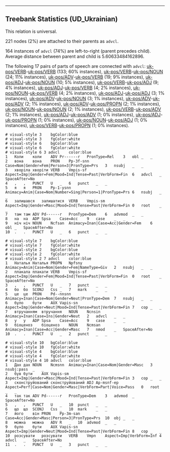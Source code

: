 

--------------------------------------------------------------------------------

## Treebank Statistics (UD_Ukrainian)

This relation is universal.

221 nodes (2%) are attached to their parents as `advcl`.

164 instances of `advcl` (74%) are left-to-right (parent precedes child).
Average distance between parent and child is 5.60633484162896.

The following 17 pairs of parts of speech are connected with `advcl`: [uk-pos/VERB]()-[uk-pos/VERB]() (133; 60% instances), [uk-pos/VERB]()-[uk-pos/NOUN]() (24; 11% instances), [uk-pos/ADV]()-[uk-pos/VERB]() (19; 9% instances), [uk-pos/ADJ]()-[uk-pos/NOUN]() (10; 5% instances), [uk-pos/VERB]()-[uk-pos/ADJ]() (9; 4% instances), [uk-pos/ADJ]()-[uk-pos/VERB]() (4; 2% instances), [uk-pos/NOUN]()-[uk-pos/VERB]() (4; 2% instances), [uk-pos/ADJ]()-[uk-pos/ADJ]() (3; 1% instances), [uk-pos/ADV]()-[uk-pos/NOUN]() (3; 1% instances), [uk-pos/ADV]()-[uk-pos/ADV]() (2; 1% instances), [uk-pos/ADV]()-[uk-pos/PROPN]() (2; 1% instances), [uk-pos/NOUN]()-[uk-pos/NOUN]() (2; 1% instances), [uk-pos/VERB]()-[uk-pos/ADV]() (2; 1% instances), [uk-pos/ADJ]()-[uk-pos/ADV]() (1; 0% instances), [uk-pos/ADJ]()-[uk-pos/PROPN]() (1; 0% instances), [uk-pos/NOUN]()-[uk-pos/ADJ]() (1; 0% instances), [uk-pos/VERB]()-[uk-pos/PROPN]() (1; 0% instances).


~~~ conllu
# visual-style 3	bgColor:blue
# visual-style 3	fgColor:white
# visual-style 6	bgColor:blue
# visual-style 6	fgColor:white
# visual-style 6 3 advcl	color:blue
1	Коли	коли	ADV	Pr------r	PronType=Rel	3	obl	_	_
2	вона	вона	PRON	Pp-3f-snn	Case=Nom|Gender=Fem|Person=3|PronType=Prs	3	nsubj	_	_
3	хворіла	хворіти	VERB	Vmpis-sf	Aspect=Imp|Gender=Fem|Mood=Ind|Tense=Past|VerbForm=Fin	6	advcl	_	SpaceAfter=No
4	,	,	PUNCT	U	_	6	punct	_	_
5	я	я	PRON	Pp-1-ysnn	Animacy=Anim|Case=Nom|Number=Sing|Person=1|PronType=Prs	6	nsubj	_	_
6	залишався	залишатися	VERB	Vmpis-sm	Aspect=Imp|Gender=Masc|Mood=Ind|Tense=Past|VerbForm=Fin	0	root	_	_
7	там	там	ADV	Pd------r	PronType=Dem	6	advmod	_	_
8	на	на	ADP	Spsa	Case=Acc	9	case	_	_
9	ніч	ніч	NOUN	Ncfsan	Animacy=Inan|Case=Acc|Gender=Fem	6	obl	_	SpaceAfter=No
10	.	.	PUNCT	U	_	6	punct	_	_

~~~


~~~ conllu
# visual-style 7	bgColor:blue
# visual-style 7	fgColor:white
# visual-style 2	bgColor:blue
# visual-style 2	fgColor:white
# visual-style 2 7 advcl	color:blue
1	Наталья	Наталья	PROPN	Npfsny	Animacy=Anim|Case=Nom|Gender=Fem|NameType=Giv	2	nsubj	_	_
2	плакала	плакати	VERB	Vmpis-sf	Aspect=Imp|Gender=Fem|Mood=Ind|Tense=Past|VerbForm=Fin	0	root	_	SpaceAfter=No
3	,	,	PUNCT	U	_	7	punct	_	_
4	бо	бо	SCONJ	Css	_	7	mark	_	_
5	це	це	PRON	Pd--nnsnn	Animacy=Inan|Case=Nom|Gender=Neut|PronType=Dem	7	nsubj	_	_
6	було	бути	AUX	Vapis-sn	Aspect=Imp|Gender=Neut|Mood=Ind|Tense=Past|VerbForm=Fin	7	cop	_	_
7	втручанням	втручання	NOUN	Ncnsin	Animacy=Inan|Case=Ins|Gender=Neut	2	advcl	_	_
8	у	у	ADP	Spsa	Case=Acc	9	case	_	_
9	біоценоз	біоценоз	NOUN	Ncmsan	Animacy=Inan|Case=Acc|Gender=Masc	7	nmod	_	SpaceAfter=No
10	.	.	PUNCT	U	_	2	punct	_	_

~~~


~~~ conllu
# visual-style 10	bgColor:blue
# visual-style 10	fgColor:white
# visual-style 4	bgColor:blue
# visual-style 4	fgColor:white
# visual-style 4 10 advcl	color:blue
1	Дах	дах	NOUN	Ncmsnn	Animacy=Inan|Case=Nom|Gender=Masc	3	nsubj:pass	_	_
2	був	бути	AUX	Vapis-sm	Aspect=Imp|Gender=Masc|Mood=Ind|Tense=Past|VerbForm=Fin	3	cop	_	_
3	сконструйований	сконструйований	ADJ	Ap-msnf-ep	Aspect=Perf|Case=Nom|Gender=Masc|VerbForm=Part|Voice=Pass	0	root	_	_
4	так	так	ADV	Pd------r	PronType=Dem	3	advmod	_	SpaceAfter=No
5	,	,	PUNCT	U	_	10	punct	_	_
6	що	що	SCONJ	Css	_	10	mark	_	_
7	його	він	PRON	Pp-3m-san	Case=Acc|Gender=Masc|Person=3|PronType=Prs	10	obj	_	_
8	можна	можна	ADV	R	_	10	advmod	_	_
9	було	бути	AUX	Vapis-sn	Aspect=Imp|Gender=Neut|Mood=Ind|Tense=Past|VerbForm=Fin	8	cop	_	_
10	розсувати	розсувати	VERB	Vmpn	Aspect=Imp|VerbForm=Inf	4	advcl	_	SpaceAfter=No
11	.	.	PUNCT	U	_	3	punct	_	_

~~~


